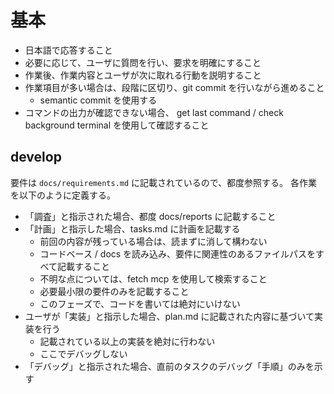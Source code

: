 # 基本
- 日本語で応答すること
- 必要に応じて、ユーザに質問を行い、要求を明確にすること
- 作業後、作業内容とユーザが次に取れる行動を説明すること
- 作業項目が多い場合は、段階に区切り、git commit を行いながら進めること
  - semantic commit を使用する
- コマンドの出力が確認できない場合、 get last command / check background terminal を使用して確認すること

## develop
要件は `docs/requirements.md` に記載されているので、都度参照する。
各作業を以下のように定義する。
- 「調査」と指示された場合、都度 docs/reports に記載すること
- 「計画」と指示した場合、tasks.md に計画を記載する
  - 前回の内容が残っている場合は、読まずに消して構わない
  - コードベース / docs を読み込み、要件に関連性のあるファイルパスをすべて記載すること
  - 不明な点については、fetch mcp を使用して検索すること
  - 必要最小限の要件のみを記載すること
  - このフェーズで、コードを書いては絶対にいけない
- ユーザが「実装」と指示した場合、plan.md に記載された内容に基づいて実装を行う
  - 記載されている以上の実装を絶対に行わない
  - ここでデバッグしない
- 「デバッグ」と指示された場合、直前のタスクのデバッグ「手順」のみを示す
